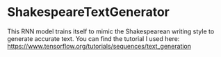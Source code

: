 # ShakespeareTextGenerator
This RNN model trains itself to mimic the Shakespearean writing style to generate accurate text.
You can find the tutorial I used here: https://www.tensorflow.org/tutorials/sequences/text_generation
